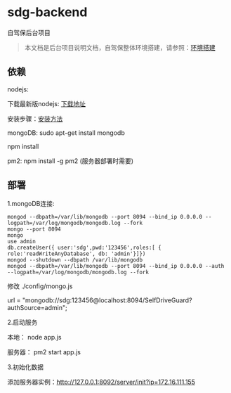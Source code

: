 # sdg-backend
自驾保后台项目

>本文档是后台项目说明文档，自驾保整体环境搭建，请参照：[环境搭建](https://github.com/SelfDriveGuard/sdg-engine/blob/master/docs/setup/setup.md)

## 依赖

nodejs:

下载最新版nodejs:  [下载地址](https://nodejs.org/en/download/)

安装步骤：[安装方法](https://github.com/nodejs/help/wiki/Installation)

mongoDB: sudo apt-get install mongodb

npm install

pm2: npm install -g pm2 (服务器部署时需要)

## 部署

1.mongoDB连接: 
```
mongod --dbpath=/var/lib/mongodb --port 8094 --bind_ip 0.0.0.0 --logpath=/var/log/mongodb/mongodb.log --fork
mongo --port 8094 
mongo 
use admin 
db.createUser({ user:'sdg',pwd:'123456',roles:[ { role:'readWriteAnyDatabase', db: 'admin'}]})
mongod --shutdown --dbpath /var/lib/mongodb
mongod --dbpath=/var/lib/mongodb --port 8094 --bind_ip 0.0.0.0 --auth --logpath=/var/log/mongodb/mongodb.log --fork
```
修改 ./config/mongo.js 

url = "mongodb://sdg:123456@localhost:8094/SelfDriveGuard?authSource=admin";

2.启动服务 

本地： node app.js

服务器： pm2 start app.js

3.初始化数据

添加服务器实例：http://127.0.0.1:8092/server/init?ip=172.16.111.155



